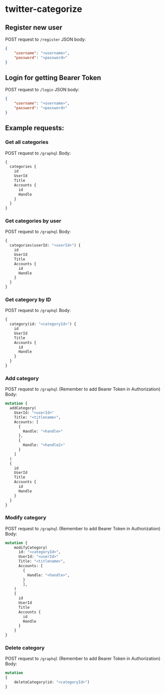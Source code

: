 # twitter-categorize

## Register new user

POST request to `/register`
JSON body:
```json
{
    "username": "<username>",
    "password": "<password>"
}
```

## Login for getting Bearer Token
    
POST request to `/login`
JSON body:
```json
{
    "username": "<username>",
    "password": "<password>"
}
```


## Example requests:

### Get all categories

POST request to `/graphql`
Body:
```graphql
{
  categories {
    id
    UserId
    Title
    Accounts {
      id
      Handle
    }
  }
}
```

### Get categories by user

POST request to `/graphql`
Body:
```graphql
{
  categories(userId: "<userId>") {
    id
    UserId
    Title
    Accounts {
      id
      Handle
    }
  }
}
```

### Get category by ID

POST request to `/graphql`
Body:
```graphql
{
  category(id: "<categoryId>") {
    id
    UserId
    Title
    Accounts {
      id
      Handle
    }
  }
}
```

### Add category 

POST request to `/graphql` (Remember to add Bearer Token in Authorization)
Body:
```graphql
mutation {
  addCategory(
    UserId: "<userId>"
    Title: "<titlename>",
    Accounts: [
      {
        Handle: "<handle>"
      },
      {
        Handle: "<handle2>"
      }
    ]
  )
  {
    id
    UserId
    Title
    Accounts {
      id
      Handle
    }
  }
}
```

### Modify category

POST request to `/graphql` (Remember to add Bearer Token in Authorization)
Body:
```graphql
mutation {
    modifyCategory(    
      id: "<categoryId>",
      UserId: "<userId>"
      Title: "<titlename>",
      Accounts: [
        {
          Handle: "<handle>",
        }
    	],
    )
    {
      id
      UserId
      Title
      Accounts {
        id
        Handle
      }
    }
}
```

### Delete category

POST request to `/graphql` (Remember to add Bearer Token in Authorization)
Body:
```graphql
mutation
{
	deleteCategory(id: "<categoryId>")
}
```